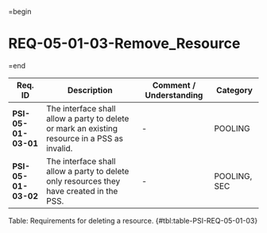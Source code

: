 =begin

# REQ-05-01-03-Remove_Resource

=end

| Req. ID | Description | Comment / Understanding | Category |
| ------- | ----------- | ----------------------- | -------- |
| __PSI-05-01-03-01__ | The interface shall allow a party to delete or mark an existing resource in a PSS as invalid. | - | POOLING |
| __PSI-05-01-03-02__ | The interface shall allow a party to delete only resources they have created in the PSS. | - | POOLING, SEC |

Table: Requirements for deleting a resource. {#tbl:table-PSI-REQ-05-01-03}
